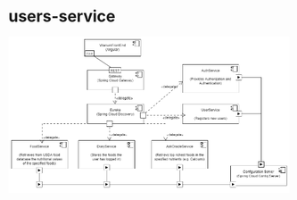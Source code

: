 # users-service

![alt text](https://github.com/cdinescu/users-service/blob/master/vitanum_architecture.png)
